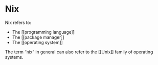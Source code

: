 # Nix

Nix refers to:

-   The [[programming language]]
-   The [[package manager]]
-   The [[operating system]]

The term &ldquo;nix&rdquo; in general can also refer to the [[Unix]] family of operating systems.

